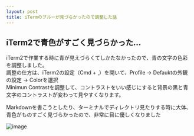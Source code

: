 ```yaml
---
layout: post
title: iTermのブルーが見づらかったので調整した話
---
```


## iTerm2で青色がすごく見づらかった...

iTerm2で作業する時に青が見えづらくてしかたなかったので、青の文字の色彩を調整しました。  
調整の仕方は、iTerm2の設定（Cmd + ,）を開いて、Profile -> Defauktの外観の設定 -> Colorを選択  
Minimun Contrastを調整して、コントラストをいい感じにすると背景の黒と青文字のコントラストが変わって見やすくなります。  

Markdownを書こうとしたり、ターミナルでディレクトリ見たりする時に大体、青色がものすごく見づらかったので、非常に目に優しくなりました  

![image](https://gyazo.com/71c855a07ce854c19d0d8f146f3e3086.png)


